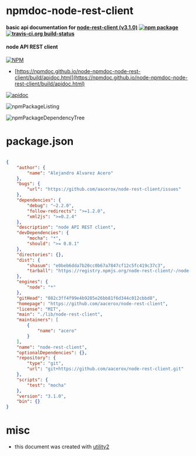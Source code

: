 # npmdoc-node-rest-client

#### basic api documentation for  [node-rest-client (v3.1.0)](https://github.com/aacerox/node-rest-client)  [![npm package](https://img.shields.io/npm/v/npmdoc-node-rest-client.svg?style=flat-square)](https://www.npmjs.org/package/npmdoc-node-rest-client) [![travis-ci.org build-status](https://api.travis-ci.org/npmdoc/node-npmdoc-node-rest-client.svg)](https://travis-ci.org/npmdoc/node-npmdoc-node-rest-client)

#### node API REST client

[![NPM](https://nodei.co/npm/node-rest-client.png?downloads=true&downloadRank=true&stars=true)](https://www.npmjs.com/package/node-rest-client)

- [https://npmdoc.github.io/node-npmdoc-node-rest-client/build/apidoc.html](https://npmdoc.github.io/node-npmdoc-node-rest-client/build/apidoc.html)

[![apidoc](https://npmdoc.github.io/node-npmdoc-node-rest-client/build/screenCapture.buildCi.browser.%252Ftmp%252Fbuild%252Fapidoc.html.png)](https://npmdoc.github.io/node-npmdoc-node-rest-client/build/apidoc.html)

![npmPackageListing](https://npmdoc.github.io/node-npmdoc-node-rest-client/build/screenCapture.npmPackageListing.svg)

![npmPackageDependencyTree](https://npmdoc.github.io/node-npmdoc-node-rest-client/build/screenCapture.npmPackageDependencyTree.svg)



# package.json

```json

{
    "author": {
        "name": "Alejandro Alvarez Acero"
    },
    "bugs": {
        "url": "https://github.com/aacerox/node-rest-client/issues"
    },
    "dependencies": {
        "debug": "~2.2.0",
        "follow-redirects": ">=1.2.0",
        "xml2js": ">=0.2.4"
    },
    "description": "node API REST client",
    "devDependencies": {
        "mocha": "*",
        "should": ">= 0.0.1"
    },
    "directories": {},
    "dist": {
        "shasum": "e0beb6dda7b20cc0b67a7847cf12c5fc419c37c3",
        "tarball": "https://registry.npmjs.org/node-rest-client/-/node-rest-client-3.1.0.tgz"
    },
    "engines": {
        "node": "*"
    },
    "gitHead": "082c3ff4f99e4b9285e26bb81f6d344c012cbbd8",
    "homepage": "https://github.com/aacerox/node-rest-client",
    "license": "MIT",
    "main": "./lib/node-rest-client",
    "maintainers": [
        {
            "name": "acero"
        }
    ],
    "name": "node-rest-client",
    "optionalDependencies": {},
    "repository": {
        "type": "git",
        "url": "git+https://github.com/aacerox/node-rest-client.git"
    },
    "scripts": {
        "test": "mocha"
    },
    "version": "3.1.0",
    "bin": {}
}
```



# misc
- this document was created with [utility2](https://github.com/kaizhu256/node-utility2)
